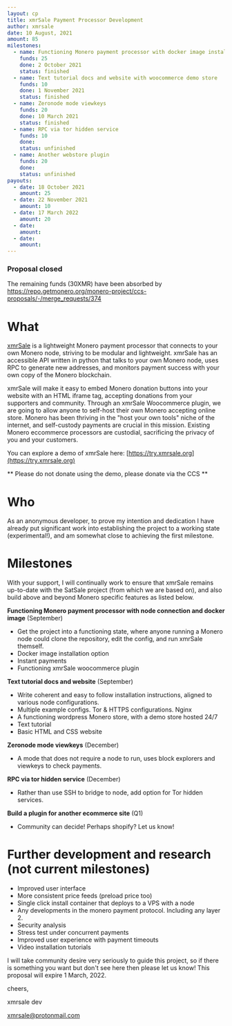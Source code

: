 ```yaml
---
layout: cp
title: xmrSale Payment Processor Development
author: xmrsale
date: 10 August, 2021
amount: 85
milestones:
  - name: Functioning Monero payment processor with docker image install and woocommerce store
    funds: 25
    done: 2 October 2021
    status: finished
  - name: Text tutorial docs and website with woocommerce demo store
    funds: 10
    done: 1 November 2021
    status: finished
  - name: Zeronode mode viewkeys
    funds: 20
    done: 10 March 2021
    status: finished
  - name: RPC via tor hidden service
    funds: 10
    done:
    status: unfinished
  - name: Another webstore plugin
    funds: 20
    done:
    status: unfinished
payouts:
  - date: 18 October 2021
    amount: 25
  - date: 22 November 2021
    amount: 10
  - date: 17 March 2022
    amount: 20
  - date:
    amount:
  - date:
    amount:
---
```


### Proposal closed

The remaining funds (30XMR) have been absorbed by https://repo.getmonero.org/monero-project/ccs-proposals/-/merge_requests/374

# What
[xmrSale](https://github.com/xmrsale/xmrSale) is a lightweight Monero payment processor that connects to your own Monero node, striving to be modular and lightweight. xmrSale has an accessible API written in python that talks to your own Monero node, uses RPC to generate new addresses, and monitors payment success with your own copy of the Monero blockchain.

xmrSale will make it easy to embed Monero donation buttons into your website with an HTML iframe tag, accepting donations from your supporters and community. Through an xmrSale Woocommerce plugin, we are going to allow anyone to self-host their own Monero accepting online store. Monero has been thriving in the "host your own tools" niche of the internet, and self-custody payments are crucial in this mission. Existing Monero eccommerce processors are custodial, sacrificing the privacy of you and your customers.

You can explore a demo of xmrSale here: [https://try.xmrsale.org](https://try.xmrsale.org)

** Please do not donate using the demo, please donate via the CCS **

# Who
As an anonymous developer, to prove my intention and dedication I have already put significant work into establishing the project to a working state (experimental!), and am somewhat close to achieving the first milestone.

# Milestones
With your support, I will continually work to ensure that xmrSale remains up-to-date with the SatSale project (from which we are based on), and also build above and beyond Monero specific features as listed below.

**Functioning Monero payment processor with node connection and docker image** (September)
* Get the project into a functioning state, where anyone running a Monero node could clone the repository, edit the config, and run xmrSale themself.
* Docker image installation option
* Instant payments
* Functioning xmrSale woocommerce plugin

**Text tutorial docs and website** (September)
* Write coherent and easy to follow installation instructions, aligned to various node configurations.
* Multiple example configs. Tor & HTTPS configurations. Nginx
* A functioning wordpress Monero store, with a demo store hosted 24/7
* Text tutorial
* Basic HTML and CSS website

**Zeronode mode viewkeys** (December)
* A mode that does not require a node to run, uses block explorers and viewkeys to check payments.

**RPC via tor hidden service** (December)
* Rather than use SSH to bridge to node, add option for Tor hidden services.

**Build a plugin for another ecommerce site** (Q1)
* Community can decide! Perhaps shopify? Let us know!

# Further development and research (not current milestones)
* Improved user interface
* More consistent price feeds (preload price too)
* Single click install container that deploys to a VPS with a node
* Any developments in the monero payment protocol. Including any layer 2.
* Security analysis
* Stress test under concurrent payments
* Improved user experience with payment timeouts
* Video installation tutorials

I will take community desire very seriously to guide this project, so if there is something you want but don't see here then please let us know! This proposal will expire 1 March, 2022.

cheers,

xmrsale dev

xmrsale@protonmail.com
